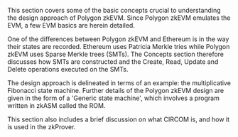 This section covers some of the basic concepts crucial to understanding the design approach of Polygon zkEVM. Since Polygon zkEVM emulates the EVM, a few EVM basics are herein detailed.

One of the differences between Polygon zkEVM and Ethereum is in the way their states are recorded. Ethereum uses Patricia Merkle tries while Polygon zkEVM uses Sparse Merkle trees (SMTs). The Concepts section therefore discusses how SMTs are constructed and the Create, Read, Update and Delete operations executed on the SMTs.

The design approach is delineated in terms of an example: the multiplicative Fibonacci state machine. Further details of the Polygon zkEVM design are given in the form of a 'Generic state machine', which involves a program written in zkASM called the ROM.

This section also includes a brief discussion on what CIRCOM is, and how it is used in the zkProver.
